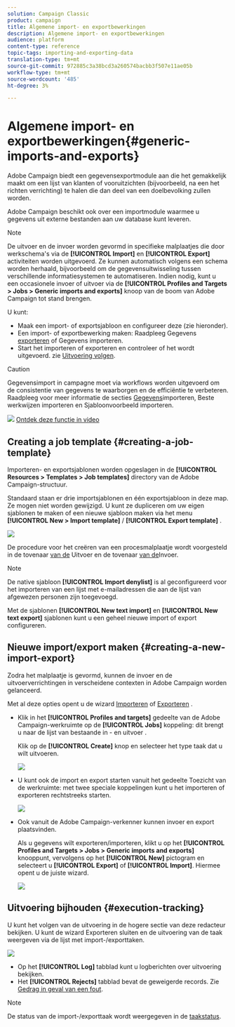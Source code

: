 ```yaml
---
solution: Campaign Classic
product: campaign
title: Algemene import- en exportbewerkingen
description: Algemene import- en exportbewerkingen
audience: platform
content-type: reference
topic-tags: importing-and-exporting-data
translation-type: tm+mt
source-git-commit: 972885c3a38bcd3a260574bacbb3f507e11ae05b
workflow-type: tm+mt
source-wordcount: '485'
ht-degree: 3%

---
```



# Algemene import- en exportbewerkingen{#generic-imports-and-exports}

Adobe Campaign biedt een gegevensexportmodule aan die het gemakkelijk maakt om een lijst van klanten of vooruitzichten (bijvoorbeeld, na een het richten verrichting) te halen die dan deel van een doelbevolking zullen worden.

Adobe Campaign beschikt ook over een importmodule waarmee u gegevens uit externe bestanden aan uw database kunt leveren.

>[!NOTE]
>
>De uitvoer en de invoer worden gevormd in specifieke malplaatjes die door werkschema&#39;s via de **[!UICONTROL Import]** en **[!UICONTROL Export]** activiteiten worden uitgevoerd. Ze kunnen automatisch volgens een schema worden herhaald, bijvoorbeeld om de gegevensuitwisseling tussen verschillende informatiesystemen te automatiseren. Indien nodig, kunt u een occasionele invoer of uitvoer via de **[!UICONTROL Profiles and Targets > Jobs > Generic imports and exports]** knoop van de boom van Adobe Campaign tot stand brengen.

U kunt:

* Maak een import- of exportsjabloon en configureer deze (zie hieronder).
* Een import- of exportbewerking maken: Raadpleeg Gegevens [exporteren](../../platform/using/exporting-data.md) of Gegevens [](../../platform/using/importing-data.md)importeren.
* Start het importeren of exporteren en controleer of het wordt uitgevoerd. zie [Uitvoering volgen](#execution-tracking).

>[!CAUTION]
>
>Gegevensimport in campagne moet via workflows worden uitgevoerd om de consistentie van gegevens te waarborgen en de efficiëntie te verbeteren. Raadpleeg voor meer informatie de secties [Gegevens](../../workflow/using/importing-data.md)importeren, Beste werkwijzen [](../../workflow/using/importing-data.md#best-practices-when-importing-data) importeren en Sjabloonvoorbeeld [](../../workflow/using/importing-data.md#setting-up-a-recurring-import) importeren.

![](assets/do-not-localize/how-to-video.png) [Ontdek deze functie in video](../../platform/using/exporting-and-importing-profiles.md#import-profiles-video)

## Creating a job template {#creating-a-job-template}

Importeren- en exportsjablonen worden opgeslagen in de **[!UICONTROL Resources > Templates > Job templates]** directory van de Adobe Campaign-structuur.

Standaard staan er drie importsjablonen en één exportsjabloon in deze map. Ze mogen niet worden gewijzigd. U kunt ze dupliceren om uw eigen sjablonen te maken of een nieuwe sjabloon maken via het menu **[!UICONTROL New > Import template]** / **[!UICONTROL Export template]** .

![](assets/s_ncs_user_export_wizard_template_create.png)

De procedure voor het creëren van een procesmalplaatje wordt voorgesteld in de tovenaar [van de](../../platform/using/exporting-data.md#export-wizard) Uitvoer en de tovenaar [van de](../../platform/using/importing-data.md#import-wizard)Invoer.

>[!NOTE]
>
>De native sjabloon **[!UICONTROL Import denylist]** is al geconfigureerd voor het importeren van een lijst met e-mailadressen die aan de lijst van afgewezen personen zijn toegevoegd.
> 
>Met de sjablonen **[!UICONTROL New text import]** en **[!UICONTROL New text export]** sjablonen kunt u een geheel nieuwe import of export configureren.

## Nieuwe import/export maken {#creating-a-new-import-export}

Zodra het malplaatje is gevormd, kunnen de invoer en de uitvoerverrichtingen in verscheidene contexten in Adobe Campaign worden gelanceerd.

Met al deze opties opent u de wizard [Importeren](../../platform/using/importing-data.md) of [Exporteren](../../platform/using/exporting-data.md#export-wizard) .

* Klik in het **[!UICONTROL Profiles and targets]** gedeelte van de Adobe Campaign-werkruimte op de **[!UICONTROL Jobs]** koppeling: dit brengt u naar de lijst van bestaande in - en uitvoer .

   Klik op de **[!UICONTROL Create]** knop en selecteer het type taak dat u wilt uitvoeren.

   ![](assets/s_ncs_user_import_from_home.png)

* U kunt ook de import en export starten vanuit het gedeelte Toezicht van de werkruimte: met twee speciale koppelingen kunt u het importeren of exporteren rechtstreeks starten.

   ![](assets/s_ncs_user_import_from_production.png)

* Ook vanuit de Adobe Campaign-verkenner kunnen invoer en export plaatsvinden.

   Als u gegevens wilt exporteren/importeren, klikt u op het **[!UICONTROL Profiles and Targets > Jobs > Generic imports and exports]** knooppunt, vervolgens op het **[!UICONTROL New]** pictogram en selecteert u **[!UICONTROL Export]** of **[!UICONTROL Import]**. Hiermee opent u de juiste wizard.

   ![](assets/s_ncs_user_export_wizard_launch_from_menu.png)

## Uitvoering bijhouden {#execution-tracking}

U kunt het volgen van de uitvoering in de hogere sectie van deze redacteur bekijken. U kunt de wizard Exporteren sluiten en de uitvoering van de taak weergeven via de lijst met import-/exporttaken.

![](assets/s_ncs_user_export_list_and_details.png)

* Op het **[!UICONTROL Log]** tabblad kunt u logberichten over uitvoering bekijken.
* Het **[!UICONTROL Rejects]** tabblad bevat de geweigerde records. Zie [Gedrag in geval van een fout](../../platform/using/importing-data.md#behavior-in-the-event-of-an-error).

>[!NOTE]
>
>De status van de import-/exporttaak wordt weergegeven in de [taakstatus](../../platform/using/importing-data.md#job-statuses).

